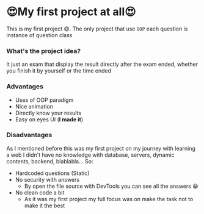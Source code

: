 # 😍My first project at all😍
This is my first project 😄.
The only project that use `OOP` each question is instance of question class 

### What's the project idea?
It just an exam that display the result directly after the exam ended, whether you finish it by yourself or the time ended 

### Advantages
- Uses of OOP paradigm
- Nice animation
- Directly know your results
- Easy on eyes UI (**I made it**)

### Disadvantages
As I mentioned before this was my first project on my journey with learning a web I didn't have no knowledge with database, servers, dynamic contents, backend, blablabla... So:
- Hardcoded questions (Static)
- No security with answers
  - By open the file source with DevTools you can see all the answers 😀
- No clean code a bit 
  - As it was my first project my full focus was on make the task not to make it the best 